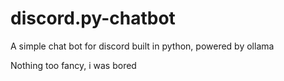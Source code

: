 # discord.py-chatbot
A simple chat bot for discord built in python, powered by ollama

Nothing too fancy, i was bored

